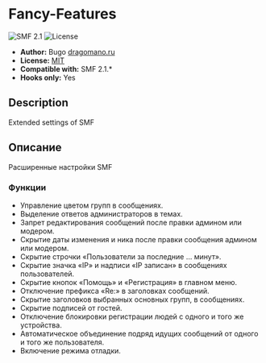 # Fancy-Features
![SMF 2.1](https://img.shields.io/badge/SMF-2.1-ed6033.svg?style=flat)
![License](https://img.shields.io/github/license/dragomano/fancy-features)

* **Author:** Bugo [dragomano.ru](https://dragomano.ru/mods/fancy-features)
* **License:** [MIT](https://github.com/dragomano/fancy-features/blob/master/LICENSE)
* **Compatible with:** SMF 2.1.*
* **Hooks only:** Yes

## Description
Extended settings of SMF

## Описание
Расширенные настройки SMF

### Функции
* Управление цветом групп в сообщениях.
* Выделение ответов администраторов в темах.
* Запрет редактирования сообщений после правки админом или модером.
* Скрытие даты изменения и ника после правки сообщения админом или модером.
* Скрытие строчки «Пользователи за последние &hellip; минут».
* Скрытие значка «IP» и надписи «IP записан» в сообщениях пользователей.
* Скрытие кнопок «Помощь» и «Регистрация» в главном меню.
* Отключение префикса «Re:» в заголовках сообщений.
* Скрытие заголовков выбранных основных групп, в сообщениях.
* Скрытие подписей от гостей.
* Отключение блокировки регистрации людей с одного и того же устройства.
* Автоматическое объединение подряд идущих сообщений от одного и того же пользователя.
* Включение режима отладки.